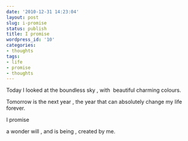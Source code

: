 ```yaml
---
date: '2010-12-31 14:23:04'
layout: post
slug: i-promise
status: publish
title: I promise
wordpress_id: '10'
categories:
- thoughts
tags:
- life
- promise
- thoughts
---
```


Today I looked at the boundless sky , with  beautiful charming colours.

Tomorrow is the next year , the year that can absolutely change my life forever.

I promise

a wonder will , and is being , created by me.
